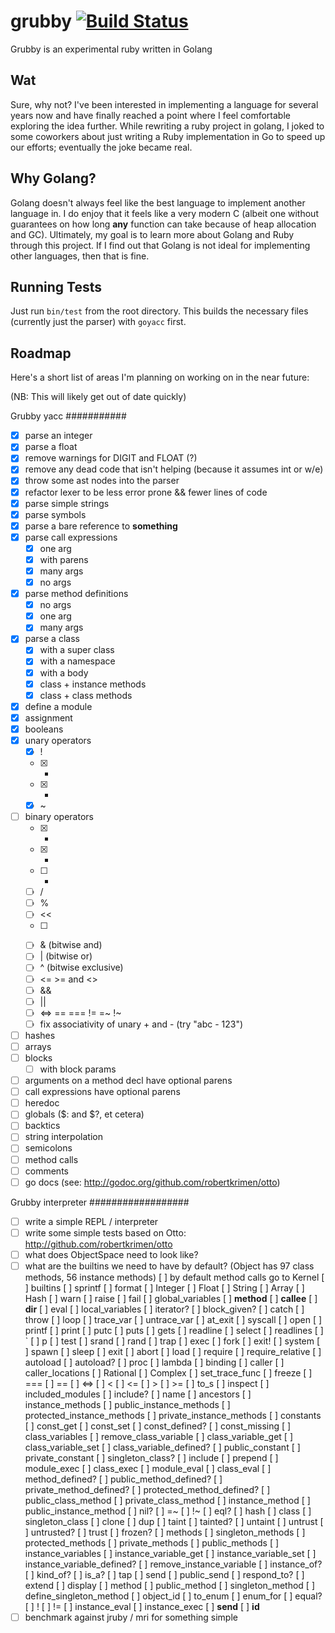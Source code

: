grubby [![Build Status](https://secure.travis-ci.org/grubby/grubby.png?branch=master)](http://travis-ci.org/grubby/grubby)
======


Grubby is an experimental ruby written in Golang

Wat
---

Sure, why not? I've been interested in implementing a language for several years now and have finally reached a point where I feel comfortable exploring the idea further. While rewriting a ruby project in golang, I joked to some coworkers about just writing a Ruby implementation in Go to speed up our efforts; eventually the joke became real.

Why Golang?
-----------

Golang doesn't always feel like the best language to implement another language in. I do enjoy that it feels like a very modern C (albeit one without guarantees on how long **any** function can take because of heap allocation and GC). Ultimately, my goal is to learn more about Golang and Ruby through this project. If I find out that Golang is not ideal for implementing other languages, then that is fine.

Running Tests
-------------

Just run `bin/test` from the root directory. This builds the necessary files (currently just the parser) with `goyacc` first.

Roadmap
-------

Here's a short list of areas I'm planning on working on in the near future:

(NB: This will likely get out of date quickly)

Grubby yacc
###########
* [x] parse an integer
* [x] parse a float
* [x] remove warnings for DIGIT and FLOAT (?)
* [x] remove any dead code that isn't helping (because it assumes int or w/e)
* [x] throw some ast nodes into the parser
* [x] refactor lexer to be less error prone && fewer lines of code
* [x] parse simple strings
* [x] parse symbols
* [x] parse a bare reference to **something**
* [x] parse call expressions
    * [x] one arg
    * [x] with parens
    * [x] many args
    * [x] no args
* [x] parse method definitions
    * [x] no args
    * [x] one arg
    * [x] many args
* [x] parse a class
    * [x] with a super class
    * [x] with a namespace
    * [x] with a body
    * [x] class + instance methods
    * [x] class + class methods
* [x] define a module
* [x] assignment
* [x] booleans
* [x] unary operators
    * [x] !
    * [x] +
    * [x] -
    * [x] ~
* [ ] binary operators
    * [x] +
    * [x] -
    * [ ] *
    * [ ] /
    * [ ] %
    * [ ] <<
    * [ ] >>
    * [ ] & (bitwise and)
    * [ ] | (bitwise or)
    * [ ] ^ (bitwise exclusive)
    * [ ] <= >= and <>
    * [ ] &&
    * [ ] ||
    * [ ] <=> == === != =~ !~
    * [ ] fix associativity of unary + and - (try "abc - 123")

* [ ] hashes
* [ ] arrays
* [ ] blocks
    * [ ] with block params
* [ ] arguments on a method decl have optional parens
* [ ] call expressions have optional parens
* [ ] heredoc
* [ ] globals ($: and $?, et cetera)
* [ ] backtics
* [ ] string interpolation
* [ ] semicolons
* [ ] method calls
* [ ] comments
* [ ] go docs (see: http://godoc.org/github.com/robertkrimen/otto)

Grubby interpreter
##################
* [ ] write a simple REPL / interpreter
* [ ] write some simple tests based on Otto: http://github.com/robertkrimen/otto
* [ ] what does ObjectSpace need to look like?
* [ ] what are the builtins we need to have by default?
    (Object has 97 class methods, 56 instance methods)
    [ ] by default method calls go to Kernel
    [ ] builtins
        [ ] sprintf
        [ ] format
        [ ] Integer
        [ ] Float
        [ ] String
        [ ] Array
        [ ] Hash
        [ ] warn
        [ ] raise
        [ ] fail
        [ ] global_variables
        [ ] __method__
        [ ] __callee__
        [ ] __dir__
        [ ] eval
        [ ] local_variables
        [ ] iterator?
        [ ] block_given?
        [ ] catch
        [ ] throw
        [ ] loop
        [ ] trace_var
        [ ] untrace_var
        [ ] at_exit
        [ ] syscall
        [ ] open
        [ ] printf
        [ ] print
        [ ] putc
        [ ] puts
        [ ] gets
        [ ] readline
        [ ] select
        [ ] readlines
        [ ] `
        [ ] p
        [ ] test
        [ ] srand
        [ ] rand
        [ ] trap
        [ ] exec
        [ ] fork
        [ ] exit!
        [ ] system
        [ ] spawn
        [ ] sleep
        [ ] exit
        [ ] abort
        [ ] load
        [ ] require
        [ ] require_relative
        [ ] autoload
        [ ] autoload?
        [ ] proc
        [ ] lambda
        [ ] binding
        [ ] caller
        [ ] caller_locations
        [ ] Rational
        [ ] Complex
        [ ] set_trace_func
        [ ] freeze
        [ ] ===
        [ ] ==
        [ ] <=>
        [ ] <
        [ ] <=
        [ ] >
        [ ] >=
        [ ] to_s
        [ ] inspect
        [ ] included_modules
        [ ] include?
        [ ] name
        [ ] ancestors
        [ ] instance_methods
        [ ] public_instance_methods
        [ ] protected_instance_methods
        [ ] private_instance_methods
        [ ] constants
        [ ] const_get
        [ ] const_set
        [ ] const_defined?
        [ ] const_missing
        [ ] class_variables
        [ ] remove_class_variable
        [ ] class_variable_get
        [ ] class_variable_set
        [ ] class_variable_defined?
        [ ] public_constant
        [ ] private_constant
        [ ] singleton_class?
        [ ] include
        [ ] prepend
        [ ] module_exec
        [ ] class_exec
        [ ] module_eval
        [ ] class_eval
        [ ] method_defined?
        [ ] public_method_defined?
        [ ] private_method_defined?
        [ ] protected_method_defined?
        [ ] public_class_method
        [ ] private_class_method
        [ ] instance_method
        [ ] public_instance_method
        [ ] nil?
        [ ] =~
        [ ] !~
        [ ] eql?
        [ ] hash
        [ ] class
        [ ] singleton_class
        [ ] clone
        [ ] dup
        [ ] taint
        [ ] tainted?
        [ ] untaint
        [ ] untrust
        [ ] untrusted?
        [ ] trust
        [ ] frozen?
        [ ] methods
        [ ] singleton_methods
        [ ] protected_methods
        [ ] private_methods
        [ ] public_methods
        [ ] instance_variables
        [ ] instance_variable_get
        [ ] instance_variable_set
        [ ] instance_variable_defined?
        [ ] remove_instance_variable
        [ ] instance_of?
        [ ] kind_of?
        [ ] is_a?
        [ ] tap
        [ ] send
        [ ] public_send
        [ ] respond_to?
        [ ] extend
        [ ] display
        [ ] method
        [ ] public_method
        [ ] singleton_method
        [ ] define_singleton_method
        [ ] object_id
        [ ] to_enum
        [ ] enum_for
        [ ] equal?
        [ ] !
        [ ] !=
        [ ] instance_eval
        [ ] instance_exec
        [ ] __send__
        [ ] __id__
* [ ] benchmark against jruby / mri for something simple
